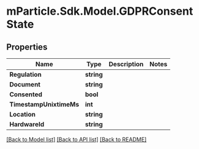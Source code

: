 # mParticle.Sdk.Model.GDPRConsentState
## Properties

Name | Type | Description | Notes
------------ | ------------- | ------------- | -------------
**Regulation** | **string** |  | 
**Document** | **string** |  | 
**Consented** | **bool** |  | 
**TimestampUnixtimeMs** | **int** |  | 
**Location** | **string** |  | 
**HardwareId** | **string** |  | 

[[Back to Model list]](../README.md#documentation-for-models) [[Back to API list]](../README.md#documentation-for-api-endpoints) [[Back to README]](../README.md)

